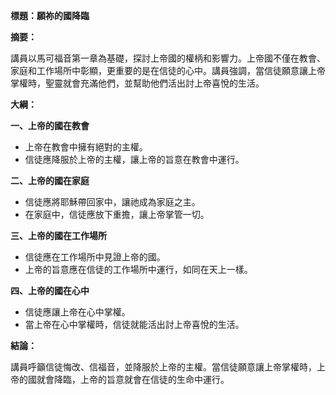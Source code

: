 **標題：願祢的國降臨**

**摘要：**

講員以馬可福音第一章為基礎，探討上帝國的權柄和影響力。上帝國不僅在教會、家庭和工作場所中彰顯，更重要的是在信徒的心中。講員強調，當信徒願意讓上帝掌權時，聖靈就會充滿他們，並幫助他們活出討上帝喜悅的生活。

**大綱：**

**一、上帝的國在教會**
* 上帝在教會中擁有絕對的主權。
* 信徒應降服於上帝的主權，讓上帝的旨意在教會中運行。

**二、上帝的國在家庭**
* 信徒應將耶穌帶回家中，讓祂成為家庭之主。
* 在家庭中，信徒應放下重擔，讓上帝掌管一切。

**三、上帝的國在工作場所**
* 信徒應在工作場所中見證上帝的國。
* 上帝的旨意應在信徒的工作場所中運行，如同在天上一樣。

**四、上帝的國在心中**
* 信徒應讓上帝在心中掌權。
* 當上帝在心中掌權時，信徒就能活出討上帝喜悅的生活。

**結論：**

講員呼籲信徒悔改、信福音，並降服於上帝的主權。當信徒願意讓上帝掌權時，上帝的國就會降臨，上帝的旨意就會在信徒的生命中運行。
